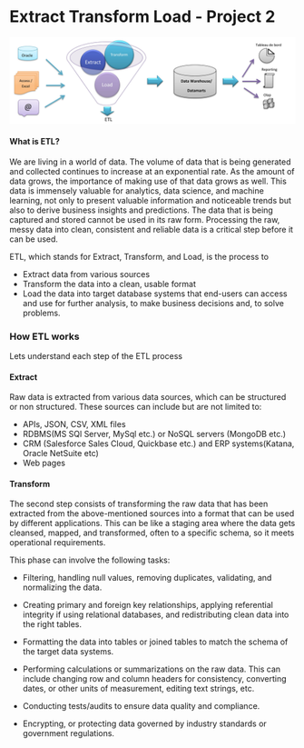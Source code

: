 # Extract Transform Load - Project 2
![ETL](/Images/ETL_img.jpg)


#### What is ETL?
<p>We are living in a world of data. The volume of data that is being generated and collected continues to increase at an exponential rate.
As the amount of data grows, the importance of making use of that data grows as well. This data is immensely valuable for analytics, data science, and machine learning, not only to present valuable information and noticeable trends but also to derive business insights and predictions.
The data that is being captured and stored cannot be used in its raw form. Processing the raw, messy data into clean, consistent and reliable data is a critical step before it can be used.</p>

ETL, which stands for Extract, Transform, and Load, is the process to
* Extract data from various sources 
* Transform the data into a clean, usable format
* Load the data into target database systems that end-users can access and use for further analysis, to make business decisions and, to solve problems.

### How ETL works
<p>Lets understand each step of the ETL process</p>

#### Extract
Raw data is extracted from various data sources, which can be structured or non structured. These sources can include but are not limited to:

* APIs, JSON, CSV, XML files
* RDBMS(MS SQl Server, MySql etc.) or NoSQL servers (MongoDB etc.)
* CRM (Salesforce Sales Cloud, Quickbase etc.) and ERP systems(Katana, Oracle NetSuite etc)
* Web pages

#### Transform
The second step consists of transforming the raw data that has been extracted from the above-mentioned sources into a format that can be used by different applications.
This can be like a staging area where the data gets cleansed, mapped, and transformed, often to a specific schema, so it meets operational requirements. 

This phase can involve the following tasks:

* Filtering, handling null values, removing duplicates, validating, and normalizing the data.

* Creating primary and foreign key relationships, applying referential integrity if using relational databases, and redistributing clean data into the right tables.

* Formatting the data into tables or joined tables to match the schema of the target data systems.

* Performing calculations or summarizations on the raw data. This can include changing row and column headers for consistency, converting dates,  or other units of measurement, editing text strings, etc.

* Conducting tests/audits to ensure data quality and compliance.

* Encrypting, or protecting data governed by industry standards or government regulations.
